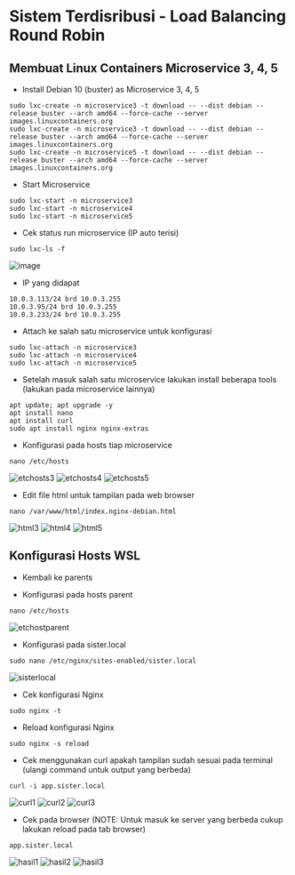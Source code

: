 # Sistem Terdisribusi - Load Balancing Round Robin

## Membuat Linux Containers Microservice 3, 4, 5
- Install Debian 10 (buster) as Microservice 3, 4, 5
```
sudo lxc-create -n microservice3 -t download -- --dist debian --release buster --arch amd64 --force-cache --server images.linuxcontainers.org
sudo lxc-create -n microservice3 -t download -- --dist debian --release buster --arch amd64 --force-cache --server images.linuxcontainers.org
sudo lxc-create -n microservice5 -t download -- --dist debian --release buster --arch amd64 --force-cache --server images.linuxcontainers.org
```

- Start Microservice
```
sudo lxc-start -n microservice3
sudo lxc-start -n microservice4
sudo lxc-start -n microservice5
```

- Cek status run microservice (IP auto terisi)
```
sudo lxc-ls -f
```
![image](https://github.com/marieroseoo/Sistem-Terdisribusi/assets/150213177/e1bdc365-8a79-4c04-a46a-ef20af1d4b56)


- IP yang didapat
```
10.0.3.113/24 brd 10.0.3.255
10.0.3.95/24 brd 10.0.3.255
10.0.3.233/24 brd 10.0.3.255
```

- Attach ke salah satu microservice untuk konfigurasi
```
sudo lxc-attach -n microservice3
sudo lxc-attach -n microservice4
sudo lxc-attach -n microservice5
```

- Setelah masuk salah satu microservice lakukan install beberapa tools (lakukan pada microservice lainnya)
```
apt update; apt upgrade -y
apt install nano
apt install curl
sudo apt install nginx nginx-extras
```

- Konfigurasi pada hosts tiap microservice
```
nano /etc/hosts
```
![etchosts3](https://github.com/marieroseoo/Sistem-Terdisribusi/assets/150213177/cad73396-475f-4195-a059-65150033c39b)
![etchosts4](https://github.com/marieroseoo/Sistem-Terdisribusi/assets/150213177/aa5871cf-dc5d-4e77-ae9b-eac089e05023)
![etchosts5](https://github.com/marieroseoo/Sistem-Terdisribusi/assets/150213177/9d98ba4c-0e02-4f52-8fa3-cf31921e9e11)

- Edit file html untuk tampilan pada web browser
```
nano /var/www/html/index.nginx-debian.html
```
![html3](https://github.com/marieroseoo/Sistem-Terdisribusi/assets/150213177/1a3cdedf-8c37-4599-84fc-c7d2ae1ced03)
![html4](https://github.com/marieroseoo/Sistem-Terdisribusi/assets/150213177/a0f1aa30-9052-4f42-aa3d-4f07bb8d0064)
![html5](https://github.com/marieroseoo/Sistem-Terdisribusi/assets/150213177/d2100ea8-ec9f-412e-8155-0b6c935e788a)


## Konfigurasi Hosts WSL
- Kembali ke parents

- Konfigurasi pada hosts parent
```
nano /etc/hosts
```
![etchostparent](https://github.com/marieroseoo/Sistem-Terdisribusi/assets/150213177/b183443a-419c-4896-b4bc-6152eebfbe59)

- Konfigurasi pada sister.local
```
sudo nano /etc/nginx/sites-enabled/sister.local
```
![sisterlocal](https://github.com/marieroseoo/Sistem-Terdisribusi/assets/150213177/a05abb42-9599-4fbc-ab6f-d15c59bf6830)


- Cek konfigurasi Nginx
```
sudo nginx -t
```

- Reload konfigurasi Nginx
```
sudo nginx -s reload
```

- Cek menggunakan curl apakah tampilan sudah sesuai pada terminal (ulangi command untuk output yang berbeda)
```
curl -i app.sister.local
```
![curl1](https://github.com/marieroseoo/Sistem-Terdisribusi/assets/150213177/a3f49445-dc73-46b6-8d2b-34e93c4cd6b4)
![curl2](https://github.com/marieroseoo/Sistem-Terdisribusi/assets/150213177/f5be0846-74ac-4e6b-8071-1c0d0ae26f3e)
![curl3](https://github.com/marieroseoo/Sistem-Terdisribusi/assets/150213177/1821d88e-38ee-4bad-9ddf-90836bfc49a1)

- Cek pada browser (NOTE: Untuk masuk ke server yang berbeda cukup lakukan reload pada tab browser)
```
app.sister.local
```
![hasil1](https://github.com/marieroseoo/Sistem-Terdisribusi/assets/150213177/332e75e5-5813-4ac5-8128-f08788ef9a49)
![hasil2](https://github.com/marieroseoo/Sistem-Terdisribusi/assets/150213177/011cb056-01de-4eff-bfc4-79fa6692940f)
![hasil3](https://github.com/marieroseoo/Sistem-Terdisribusi/assets/150213177/65217cbb-cce1-4531-8ef6-2f02df0d3400)
